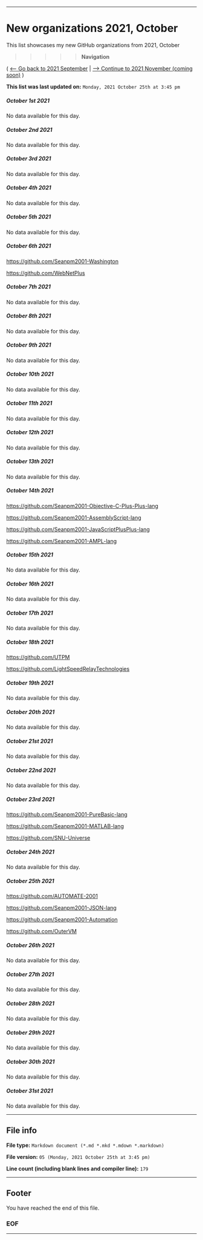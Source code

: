 
***

# New organizations 2021, October

This list showcases my new GitHub organizations from 2021, October

> > > > > **Navigation**

( [<-- Go back to 2021 September](/NewOrgs/2021/09_September/README.md) | [ --> Continue to 2021 November (coming soon)](/NewOrgs/2021/11_November/README.md) )

**This list was last updated on:** `Monday, 2021 October 25th at 3:45 pm`

<!-- ##### LIST !-->

##### October 1st 2021

No data available for this day.

##### October 2nd 2021

No data available for this day.

##### October 3rd 2021

No data available for this day.

##### October 4th 2021

No data available for this day.

##### October 5th 2021

No data available for this day.

##### October 6th 2021

https://github.com/Seanpm2001-Washington

https://github.com/WebNetPlus

##### October 7th 2021

No data available for this day.

##### October 8th 2021

No data available for this day.

##### October 9th 2021

No data available for this day.

##### October 10th 2021

No data available for this day.

##### October 11th 2021

No data available for this day.

##### October 12th 2021

No data available for this day.

##### October 13th 2021

No data available for this day.

##### October 14th 2021

https://github.com/Seanpm2001-Objective-C-Plus-Plus-lang

https://github.com/Seanpm2001-AssemblyScript-lang

https://github.com/Seanpm2001-JavaScriptPlusPlus-lang

https://github.com/Seanpm2001-AMPL-lang

##### October 15th 2021

No data available for this day.

##### October 16th 2021

No data available for this day.

##### October 17th 2021

No data available for this day.

##### October 18th 2021

https://github.com/UTPM

https://github.com/LightSpeedRelayTechnologies

##### October 19th 2021

No data available for this day.

##### October 20th 2021

No data available for this day.

##### October 21st 2021

No data available for this day.

##### October 22nd 2021

No data available for this day.

##### October 23rd 2021

https://github.com/Seanpm2001-PureBasic-lang

https://github.com/Seanpm2001-MATLAB-lang

https://github.com/SNU-Universe

##### October 24th 2021

No data available for this day.

##### October 25th 2021

https://github.com/AUTOMATE-2001

https://github.com/Seanpm2001-JSON-lang

https://github.com/Seanpm2001-Automation

https://github.com/OuterVM

##### October 26th 2021

No data available for this day.

##### October 27th 2021

No data available for this day.

##### October 28th 2021

No data available for this day.

##### October 29th 2021

No data available for this day.

##### October 30th 2021

No data available for this day.

##### October 31st 2021

No data available for this day.

***

## File info

**File type:** `Markdown document (*.md *.mkd *.mdown *.markdown)`

**File version:** `05 (Monday, 2021 October 25th at 3:45 pm)`

**Line count (including blank lines and compiler line):** `179`

***

## Footer

You have reached the end of this file.

### EOF

***
